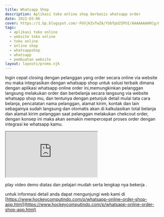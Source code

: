 ```yaml
---
title: Whatsapp Shop
description: Aplikasi toko online shop berbasis whatsapp order
date: 2022-03-06
cover: https://1.bp.blogspot.com/-FGVjKZvTwZA/YUbTpU25PUI/AAAAAAAARCg/QxC_fvmAyXYQeEG2UXaYlm2vra7t3b7RwCLcBGAsYHQ/s1920/whatsapp%2Bonline%2Bshop%2Border.jpg
tags:
  - aplikasi toko online
  - website toko online
  - toko online
  - online shop
  - whatsappshop
  - whatsapp
  - pembuatan website
layout: layouts/promo.njk
---
```


Ingin cepat closing dengan pelanggan yang order secara online via website mu maka integrasikan dengan whatsapp shop untuk solusi terbaik dimana dengan aplikasi whatsapp online order ini,memungkinkan pelanggan langsung melakukan order dan berbelanja secara langsung via website whatsapp shop mu, dan tentunya dengan petunjuk detail mulai tata cara belanja, pencatatan nama pelanggan, alamat kirim, kontak dan lain sebagainya sudah langsung dan otomatis akan di kalkulasikan total belanja dan alamat kirim pelanggan saat pelanggan melakukan chekcout order, dengan konsep ini maka akan semakin mempercepat proses order dengan integrasi ke whatsapp kamu.

<div class="ratio ratio-16x9">
  <iframe src="https://www.youtube.com/embed/wuvIR7W34M4" class="rounded shadow" title="whatsapp online order online shop" allowfullscreen></iframe>
</div>

play video demo diatas dan pelajari mudah serta lengkap nya bekerja .

untuk informasi detail anda dapat mengunjungi web kami di [https://www.hockeycomputindo.com/p/whatsapp-online-order-shop-app.html](https://www.hockeycomputindo.com/p/whatsapp-online-order-shop-app.html)
